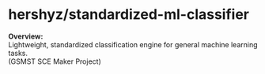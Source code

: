 <h1>hershyz/standardized-ml-classifier</h1>

<p>
  <strong>Overview:</strong><br>
  Lightweight, standardized classification engine for general machine learning tasks.<br>
  (GSMST SCE Maker Project)
</p>

